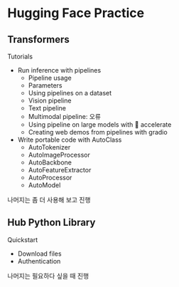 # Hugging Face Practice

## Transformers

Tutorials

- Run inference with pipelines
  - Pipeline usage
  - Parameters
  - Using pipelines on a dataset
  - Vision pipeline
  - Text pipeline
  - Multimodal pipeline: 오류
  - Using pipeline on large models with 🤗 accelerate
  - Creating web demos from pipelines with gradio
- Write portable code with AutoClass  
  - AutoTokenizer
  - AutoImageProcessor
  - AutoBackbone
  - AutoFeatureExtractor
  - AutoProcessor
  - AutoModel

나머지는 좀 더 사용해 보고 진행

## Hub Python Library

Quickstart

- Download files
- Authentication

나머지는 필요하다 싶을 때 진행